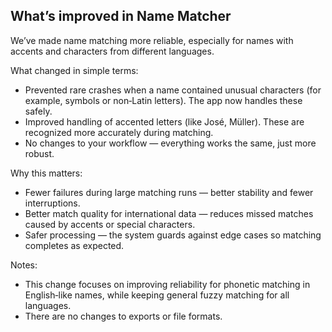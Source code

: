 ## What’s improved in Name Matcher

We’ve made name matching more reliable, especially for names with accents and characters from different languages.

What changed in simple terms:
- Prevented rare crashes when a name contained unusual characters (for example, symbols or non‑Latin letters). The app now handles these safely.
- Improved handling of accented letters (like José, Müller). These are recognized more accurately during matching.
- No changes to your workflow — everything works the same, just more robust.

Why this matters:
- Fewer failures during large matching runs — better stability and fewer interruptions.
- Better match quality for international data — reduces missed matches caused by accents or special characters.
- Safer processing — the system guards against edge cases so matching completes as expected.

Notes:
- This change focuses on improving reliability for phonetic matching in English‑like names, while keeping general fuzzy matching for all languages.
- There are no changes to exports or file formats.

